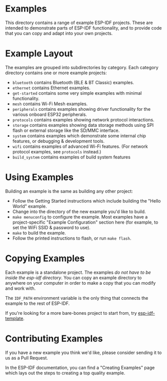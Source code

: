 # Examples

This directory contains a range of example ESP-IDF projects. These are intended to demonstrate parts of ESP-IDF functionality, and to provide code that you can copy and adapt into your own projects.

# Example Layout

The examples are grouped into subdirectories by category. Each category directory contains one or more example projects:

* `bluetooth` contains Bluetooth (BLE & BT Classic) examples.
* `ethernet` contains Ethernet examples.
* `get-started` contains some very simple examples with minimal functionality.
* `mesh` contains Wi-Fi Mesh examples.
* `peripherals` contains examples showing driver functionality for the various onboard ESP32 peripherals.
* `protocols` contains examples showing network protocol interactions.
* `storage` contains examples showing data storage methods using SPI flash or external storage like the SD/MMC interface.
* `system` contains examples which demonstrate some internal chip features, or debugging & development tools.
* `wifi` contains examples of advanced Wi-Fi features. (For network protocol examples, see `protocols` instead.)
* `build_system` contains examples of build system features

# Using Examples

Building an example is the same as building any other project:

* Follow the Getting Started instructions which include building the "Hello World" example.
* Change into the directory of the new example you'd like to build.
* `make menuconfig` to configure the example. Most examples have a project-specific "Example Configuration" section here (for example, to set the WiFi SSID & password to use).
* `make` to build the example.
* Follow the printed instructions to flash, or run `make flash`.

# Copying Examples

Each example is a standalone project. The examples *do not have to be inside the esp-idf directory*. You can copy an example directory to anywhere on your computer in order to make a copy that you can modify and work with.

The `IDF_PATH` environment variable is the only thing that connects the example to the rest of ESP-IDF.

If you're looking for a more bare-bones project to start from, try [esp-idf-template](https://github.com/espressif/esp-idf-template).

# Contributing Examples

If you have a new example you think we'd like, please consider sending it to us as a Pull Request.

In the ESP-IDF documentation, you can find a "Creating Examples" page which lays out the steps to creating a top quality example.
